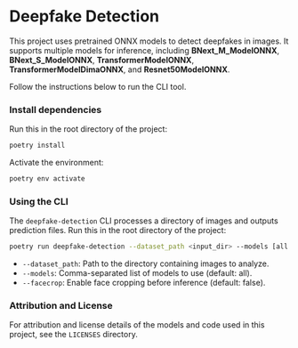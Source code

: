 # Deepfake Detection

This project uses pretrained ONNX models to detect deepfakes in images. It supports multiple models for inference, including **BNext_M_ModelONNX**, **BNext_S_ModelONNX**, **TransformerModelONNX**, **TransformerModelDimaONNX**, and **Resnet50ModelONNX**.

Follow the instructions below to run the CLI tool.

### Install dependencies

Run this in the root directory of the project:
```bash
poetry install
```

Activate the environment:
```bash
poetry env activate
```

### Using the CLI

The `deepfake-detection` CLI processes a directory of images and outputs prediction files. Run this in the root directory of the project:
```bash
poetry run deepfake-detection --dataset_path <input_dir> --models [all|BNext_M_ModelONNX,BNext_S_ModelONNX,..] --facecrop [True|False]
```
- `--dataset_path`: Path to the directory containing images to analyze.
- `--models`: Comma-separated list of models to use (default: all).
- `--facecrop`: Enable face cropping before inference (default: false).


### Attribution and License

For attribution and license details of the models and code used in this project, see the `LICENSES` directory.
